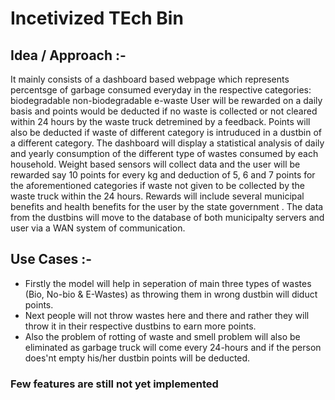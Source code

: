 # Incetivized TEch Bin

## Idea / Approach :-

It mainly consists of a dashboard based webpage which represents percentsge of garbage consumed everyday in the respective categories:
                biodegradable
                non-biodegradable
                e-waste
User will be rewarded on a daily basis and points would be deducted if no waste is collected or not cleared within 24 hours by the waste truck detremined by a feedback. Points will also be deducted if waste of different category is intruduced in a dustbin of a different category. The dashboard will display a statistical analysis of daily and yearly consumption of the different type of wastes consumed by each household. Weight based sensors will collect data and the user will be rewarded say 10 points for every kg and deduction of 5, 6 and 7 points for the aforementioned categories if waste not given to be collected by the waste truck within the 24 hours. Rewards will include several municipal benefits and health benefits for the user by the state government . The data from the dustbins will move to the database of both municipalty servers and user via a WAN system of communication.

## Use Cases :-

* Firstly the model will help in seperation of main three types of wastes (Bio, No-bio & E-Wastes) as throwing them in wrong dustbin will diduct points.
* Next people will not throw wastes here and there and rather they will throw it in their respective dustbins to earn more points.
* Also the problem of rotting of waste and smell problem will also be eliminated as garbage truck will come every 24-hours and if the person does'nt empty his/her dustbin points will be deducted.

<!-- 
### Some screenshots of the dashboard

![SS1](/screenshots/Capture4.png)
Format: ![Alt Text](url)
![SS2](/screenshots/Capture.png)
Format: ![Alt Text](url)
![SS3](/screenshots/Capture2.png)
Format: ![Alt Text](url)
![SS4](/screenshots/Capture3.png)
Format: ![Alt Text](url) -->

### Few features are still not yet implemented
